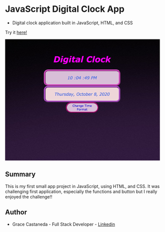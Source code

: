 # JavaScript Digital Clock App

- Digital clock application built in JavaScript, HTML, and CSS

Try it [here!](https://graciicodes.github.io/digital-clock/)

![alt text](https://github.com/Gracii/digital-clock/blob/master/images/Digital%20Clock%20App%20.png)

## Summary

This is my first small app project in JavaScript, using HTML, and CSS.
It was challenging first application, especially the functions and button but I really enjoyed the challenge!!

## Author

- Grace Castaneda - Full Stack Developer - [Linkedin](https://www.linkedin.com/in/castanedagrace/)
